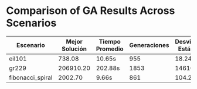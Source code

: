 # Comparison of GA Results Across Scenarios

| Escenario | Mejor Solución | Tiempo Promedio | Generaciones | Desviación Estándar |
|-----------|----------------|-----------------|--------------|--------------------|
| eil101 | 738.08 | 10.65s | 955 | 18.24 |
| gr229 | 206910.20 | 202.88s | 1853 | 14610.44 |
| fibonacci_spiral | 2002.70 | 9.66s | 861 | 104.24 |
